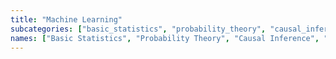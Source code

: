 ```yaml
---
title: "Machine Learning"
subcategories: ["basic_statistics", "probability_theory", "causal_inference", "linear_algebra", "parametric_regression", "nonparametric_regression", "classification", "unsupervised_learning", "bayesian_inference", "time_series", "deep_learning", "nlp", "cnn", "spacy", "regularization",]
names: ["Basic Statistics", "Probability Theory", "Causal Inference", "Linear Algebra", "Parametric Regression", "Nonparametric Regression", "Classification", "Unsupervised Learning", "Bayesian Inference", "Time Series Analysis", "Deep Learning", "NLP", "CNN", "spaCy", "Regularization"]
---
```

